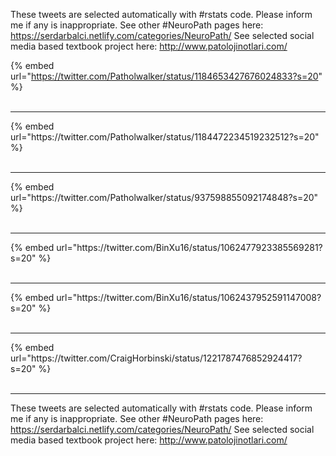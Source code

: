 

These tweets are selected automatically with #rstats code. Please inform me if any is inappropriate.
See other #NeuroPath pages here: https://serdarbalci.netlify.com/categories/NeuroPath/ 
See selected social media based textbook project here: http://www.patolojinotlari.com/

{% embed url="https://twitter.com/Patholwalker/status/1184653427676024833?s=20" %}<br>
<br>
<hr>
{% embed url="https://twitter.com/Patholwalker/status/1184472234519232512?s=20" %}<br>
<br>
<hr>
{% embed url="https://twitter.com/Patholwalker/status/937598855092174848?s=20" %}<br>
<br>
<hr>
{% embed url="https://twitter.com/BinXu16/status/1062477923385569281?s=20" %}<br>
<br>
<hr>
{% embed url="https://twitter.com/BinXu16/status/1062437952591147008?s=20" %}<br>
<br>
<hr>
{% embed url="https://twitter.com/CraigHorbinski/status/1221787476852924417?s=20" %}<br>
<br>
<hr>


These tweets are selected automatically with #rstats code. Please inform me if any is inappropriate.
See other #NeuroPath pages here: https://serdarbalci.netlify.com/categories/NeuroPath/ 
See selected social media based textbook project here: http://www.patolojinotlari.com/

